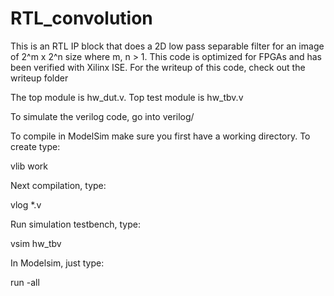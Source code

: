 # RTL_convolution
This is an RTL IP block that does a 2D low pass separable filter for an image of 2^m x 2^n size where m, n > 1.  This code is optimized for FPGAs and has been verified with Xilinx ISE.  For the writeup of this code, check out the writeup folder

The top module is hw_dut.v.  Top test module is hw_tbv.v

To simulate the verilog code, go into verilog/

To compile in ModelSim make sure you first have a working directory.  To create type:

vlib work

Next compilation, type:

vlog *.v

Run simulation testbench, type:

vsim hw_tbv

In Modelsim, just type:

run -all
